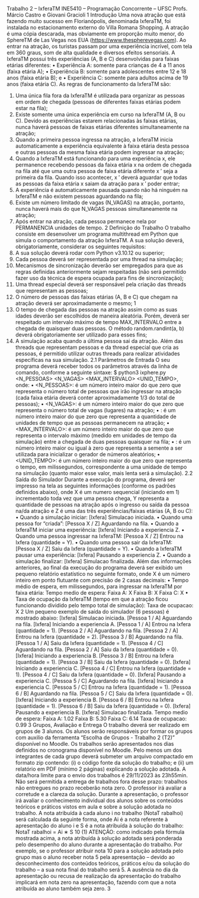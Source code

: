 Trabalho 2 – IxferaTM
INE5410 – Programação Concorrente – UFSC
Profs. Márcio Castro e Giovani Gracioli
1 Introdução
Uma nova atração que está fazendo muito sucesso em Florianópolis, denominada IxferaTM, foi instalada no estacionamento externo do Villa Romana Shopping. A atração é uma cópia descarada, mas obviamente em proporção muito
menor, do SphereTM de Las Vegas nos EUA (https://www.thespherevegas.com). Ao entrar na atração, os turistas
passam por uma experiência incrível, com tela em 360 graus, som de alta qualidade e diversos efeitos sensoriais.
A IxferaTM possui três experiências (A, B e C) desenvolvidas para faixas etárias diferentes:
• Experiência A: somente para crianças de 4 a 11 anos (faixa etária A);
• Experiência B: somente para adolescentes entre 12 e 18 anos (faixa etária B); e
• Experiência C: somente para adultos acima de 19 anos (faixa etária C).
As regras de funcionamento da IxferaTM são:
1. Uma única fila fora da IxferaTM é utilizada para organizar as pessoas em ordem de chegada (pessoas de diferentes
faixas etárias podem estar na fila);
2. Existe somente uma única experiência em curso na IxferaTM (A, B ou C). Devido as experiências estarem
relacionadas às faixas etárias, nunca haverá pessoas de faixas etárias diferentes simultaneamente na atração;
3. Quando a primeira pessoa ingressa na atração, a IxferaTM inicia automaticamente a experiência equivalente à
faixa etária desta pessoa e outras pessoas da mesma faixa etária podem ingressar na atração;
4. Quando a IxferaTM está funcionando para uma experiência x, ele permanence recebendo pessoas da faixa etária
x na ordem de chegada na fila até que uma outra pessoa de faixa etária diferente x
′
seja a primeira da fila.
Quando isso acontecer, x
′ deverá aguardar que todas as pessoas da faixa etária x saiam da atração para x
′ poder
entrar;
5. A experiência é automaticamente pausada quando não há ninguém na IxferaTM e não existem pessoas aguardando
na fila;
6. Existe um número limitado de vagas (N_VAGAS) na atração, portanto, nunca haverá mais do que N_VAGAS pessoas
simultaneamente na atração;
7. Após entrar na atração, cada pessoa permanece nela por PERMANENCIA unidades de tempo.
2 Definição do Trabalho
O trabalho consiste em desenvolver um programa multithread em Python que simula o comportamento da atração
IxferaTM. A sua solução deverá, obrigatoriamente, considerar os seguintes requisitos:
1. A sua solução deverá rodar com Python v3.10.12 ou superior;
2. Cada pessoa deverá ser representada por uma thread na simulação;
3. Mecanismos de sincronização deverão ser empregados para que as regras definidas anteriormente sejam respeitadas (não será permitido fazer uso da técnica de espera ocupada para fins de sincronização);
4. Uma thread especial deverá ser responsável pela criação das threads que representam as pessoas;
5. O número de pessoas das faixas etárias (A, B e C) que chegam na atração deverá ser aproximadamente o mesmo;
1
6. O tempo de chegada das pessoas na atração assim como as suas idades deverão ser escolhidos de maneira aleatória.
Porém, deverá ser respeitado um intervalo máximo de tempo MAX_INTERVALO entre a chegada de quaisquer duas
pessoas. O método random.randint(a, b) deverá obrigatoriamente ser utilizado para esses fins;
7. A simulação acaba quando a última pessoa sai da atração.
Além das threads que representam pessoas e da thread especial que cria as pessoas, é permitido utilizar outras
threads para realizar atividades específicas na sua simulação.
2.1 Parâmetros de Entrada
O seu programa deverá receber todos os parâmetros através da linha de comando, conforme a seguinte sintaxe:
$ python3 ixphere.py <N_PESSOAS> <N_VAGAS> <PERMANENCIA> <MAX_INTERVALO> <SEMENTE> <UNID_TEMPO>,
onde:
• <N_PESSOAS>: é um número inteiro maior do que zero que representa o número total de pessoas que irão ingressar
na atração (cada faixa etária deverá conter aproximadamente 1/3 do total de pessoas);
• <N_VAGAS>: é um número inteiro maior do que zero que representa o número total de vagas (lugares) na atração;
• <PERMANENCIA>: é um número inteiro maior do que zero que representa a quantidade de unidades de tempo que
as pessoas permanecem na atração;
• <MAX_INTERVALO>: é um número inteiro maior do que zero que representa o intervalo máximo (medido em
unidades de tempo da simulação) entre a chegada de duas pessoas quaisquer na fila;
• <SEMENTE>: é um número inteiro maior ou igual à zero que representa a semente a ser utilizada para inicializar
o gerador de números aleatórios;
• <UNID_TEMPO>: é um número inteiro maior do que zero que representa o tempo, em milissegundos, correspondente
a uma unidade de tempo na simulação (quanto maior esse valor, mais lenta será a simulação).
2.2 Saída do Simulador
Durante a execução do programa, deverá ser impresso na tela as seguintes informações (conforme os padrões
definidos abaixo), onde X é um numero sequencial (iniciando em 1) incrementado toda vez que uma pessoa chega, Y
representa a quantidade de pessoas na atração após o ingresso ou saída da pessoa na/da atração e Z é uma das três
experiências/faixas etárias (A, B ou C):
• Quando a simulação iniciar: [Ixfera] Simulacao iniciada.
• Quando uma pessoa for “criada”: [Pessoa X / Z] Aguardando na fila.
• Quando a IxferaTM iniciar uma experiência: [Ixfera] Iniciando a experiencia Z.
• Quando uma pessoa ingressar na IxferaTM: [Pessoa X / Z] Entrou na Ixfera (quantidade = Y).
• Quando uma pessoa sair da IxferaTM: [Pessoa X / Z] Saiu da Ixfera (quantidade = Y).
• Quando a IxferaTM pausar uma experiência: [Ixfera] Pausando a experiencia Z.
• Quando a simulação finalizar: [Ixfera] Simulacao finalizada.
Além das informações anteriores, ao final da execução do programa deverá ser exibido um pequeno relatório
estatístico no seguinte formato, onde X é um número inteiro em ponto flutuante com precisão de 2 casas decimais:
• Tempo médio de espera, em milissegundos, para ingressar na IxferaTM por faixa etária:
Tempo medio de espera:
Faixa A: X
Faixa B: X
Faixa C: X
• Taxa de ocupação da IxferaTM (tempo em que a atração ficou funcionando dividido pelo tempo total de simulação):
Taxa de ocupacao: X
2
Um pequeno exemplo de saída do simulador (6 pessoas) é mostrado abaixo:
[Ixfera] Simulacao iniciada.
[Pessoa 1 / A] Aguardando na fila.
[Ixfera] Iniciando a experiencia A.
[Pessoa 1 / A] Entrou na Ixfera (quantidade = 1).
[Pessoa 2 / A] Aguardando na fila.
[Pessoa 2 / A] Entrou na Ixfera (quantidade = 2).
[Pessoa 3 / B] Aguardando na fila.
[Pessoa 1 / A] Saiu da Ixfera (quantidade = 1).
[Pessoa 4 / C] Aguardando na fila.
[Pessoa 2 / A] Saiu da Ixfera (quantidade = 0).
[Ixfera] Iniciando a experiencia B.
[Pessoa 3 / B] Entrou na Ixfera (quantidade = 1).
[Pessoa 3 / B] Saiu da Ixfera (quantidade = 0).
[Ixfera] Iniciando a experiencia C.
[Pessoa 4 / C] Entrou na Ixfera (quantidade = 1).
[Pessoa 4 / C] Saiu da Ixfera (quantidade = 0).
[Ixfera] Pausando a experiencia C.
[Pessoa 5 / C] Aguardando na fila.
[Ixfera] Iniciando a experiencia C.
[Pessoa 5 / C] Entrou na Ixfera (quantidade = 1).
[Pessoa 6 / B] Aguardando na fila.
[Pessoa 5 / C] Saiu da Ixfera (quantidade = 0).
[Ixfera] Iniciando a experiencia B.
[Pessoa 6 / B] Entrou na Ixfera (quantidade = 1).
[Pessoa 6 / B] Saiu da Ixfera (quantidade = 0).
[Ixfera] Pausando a experiencia B.
[Ixfera] Simulacao finalizada.
Tempo medio de espera:
Faixa A: 1.02
Faixa B: 5.30
Faixa C: 6.14
Taxa de ocupacao: 0.99
3 Grupos, Avaliação e Entrega
O trabalho deverá ser realizado em grupos de 3 alunos. Os alunos serão responsáveis por formar os grupos
com auxilio da ferramenta “Escolha de Grupos - Trabalho 2 (T2)” disponível no Moodle. Os trabalhos serão
apresentados nos dias definidos no cronograma disponível no Moodle.
Pelo menos um dos integrantes de cada grupo deverá submeter um arquivo compactado em formato zip contendo:
(i) o código fonte da solução do trabalho; e (ii) um relatório em PDF (mínimo 2 páginas) explicando a solução adotada.
A data/hora limite para o envio dos trabalhos é 29/11/2023 às 23h55min. Não será permitida a entrega de
trabalhos fora desse prazo: trabalhos não entregues no prazo receberão nota zero.
O professor irá avaliar a corretude e a clareza da solução. Durante a apresentação, o professor irá avaliar o
conhecimento individual dos alunos sobre os conteúdos teóricos e práticos vistos em aula e sobre a
solução adotada no trabalho. A nota atribuída à cada aluno i no trabalho (NotaT rabalhoi) será calculada da
seguinte forma, onde Ai é a nota referente à apresentação do aluno i e S é a nota atribuída à solução do trabalho:
NotaT rabalhoi =
Ai ∗ S
10
(1)
ATENÇÃO: como indicado pela fórmula mostrada acima, a nota atribuída à solução adotada será ponderada pelo desempenho do aluno durante a apresentação do trabalho. Por exemplo, se o professor atribuir
nota 10 para a solução adotada pelo grupo mas o aluno receber nota 5 pela apresentação – devido ao desconhecimento
dos conteúdos teóricos, práticos e/ou da solução do trabalho – a sua nota final do trabalho será 5. A ausência no dia
da apresentação ou recusa de realização da apresentação do trabalho implicará em nota zero na apresentação, fazendo
com que a nota atribuída ao aluno também seja zero.
3